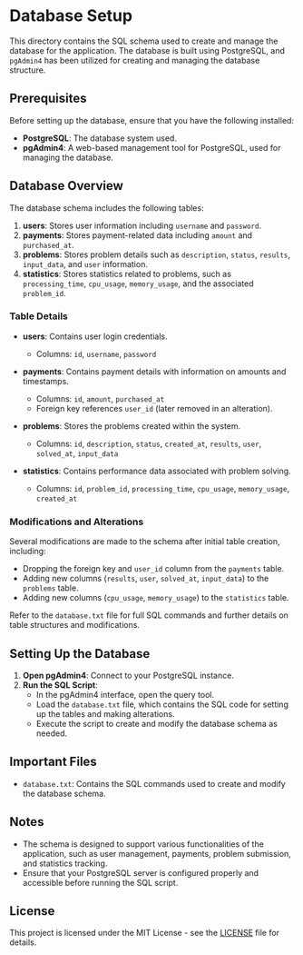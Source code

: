 
# Database Setup

This directory contains the SQL schema used to create and manage the database for the application. The database is built using PostgreSQL, and `pgAdmin4` has been utilized for creating and managing the database structure.

## Prerequisites

Before setting up the database, ensure that you have the following installed:
- **PostgreSQL**: The database system used.
- **pgAdmin4**: A web-based management tool for PostgreSQL, used for managing the database.

## Database Overview

The database schema includes the following tables:
1. **users**: Stores user information including `username` and `password`.
2. **payments**: Stores payment-related data including `amount` and `purchased_at`.
3. **problems**: Stores problem details such as `description`, `status`, `results`, `input_data`, and `user` information.
4. **statistics**: Stores statistics related to problems, such as `processing_time`, `cpu_usage`, `memory_usage`, and the associated `problem_id`.

### Table Details

- **users**: Contains user login credentials.
  - Columns: `id`, `username`, `password`
  
- **payments**: Contains payment details with information on amounts and timestamps.
  - Columns: `id`, `amount`, `purchased_at`
  - Foreign key references `user_id` (later removed in an alteration).

- **problems**: Stores the problems created within the system.
  - Columns: `id`, `description`, `status`, `created_at`, `results`, `user`, `solved_at`, `input_data`

- **statistics**: Contains performance data associated with problem solving.
  - Columns: `id`, `problem_id`, `processing_time`, `cpu_usage`, `memory_usage`, `created_at`

### Modifications and Alterations

Several modifications are made to the schema after initial table creation, including:
- Dropping the foreign key and `user_id` column from the `payments` table.
- Adding new columns (`results`, `user`, `solved_at`, `input_data`) to the `problems` table.
- Adding new columns (`cpu_usage`, `memory_usage`) to the `statistics` table.

Refer to the `database.txt` file for full SQL commands and further details on table structures and modifications.

## Setting Up the Database

1. **Open pgAdmin4**: Connect to your PostgreSQL instance.
2. **Run the SQL Script**:
   - In the pgAdmin4 interface, open the query tool.
   - Load the `database.txt` file, which contains the SQL code for setting up the tables and making alterations.
   - Execute the script to create and modify the database schema as needed.

## Important Files

- `database.txt`: Contains the SQL commands used to create and modify the database schema.

## Notes

- The schema is designed to support various functionalities of the application, such as user management, payments, problem submission, and statistics tracking.
- Ensure that your PostgreSQL server is configured properly and accessible before running the SQL script.

## License

This project is licensed under the MIT License - see the [LICENSE](../LICENSE) file for details.
